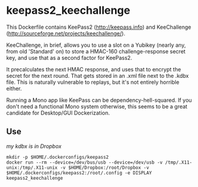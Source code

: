 # keepass2_keechallenge

This Dockerfile contains KeePass2 (http://keepass.info) and KeeChallenge (http://sourceforge.net/projects/keechallenge/).

KeeChallenge, in brief, allows you to use a slot on a Yubikey (nearly any, from old 'Standard' on) to store a HMAC-160
challenge-response secret key, and use that as a second factor for KeePass2.  

It precalculates the next HMAC response, and uses that to encrypt the secret for the next round.  That gets stored in an .xml file next to the .kdbx file.  This is naturally vulnerable to replays, but it's not entirely horrible either.

Running a Mono app like KeePass can be dependency-hell-squared.  If you don't need a functional Mono system otherwise, this seems to be a great
candidate for Desktop/GUI Dockerization.

## Use


_my kdbx is in Dropbox_

```
mkdir -p $HOME/.dockerconfigs/keepass2
docker run --rm --device=/dev/bus/usb --device=/dev/usb -v /tmp/.X11-unix:/tmp/.X11-unix -v $HOME/Dropbox:/root/Dropbox -v $HOME/.dockerconfigs/keepass2:/root/.config -e DISPLAY keepass2_keechallenge
```

